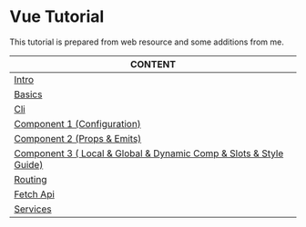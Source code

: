 
# Vue Tutorial

This tutorial is prepared from web resource and some additions from me.

CONTENT |
--- |
[Intro](./js-vue-1-1-intro.md) |
[Basics](./js-vue-1-2-basics.md) |
[Cli](./js-vue-2-cli.md) |
[Component 1 (Configuration)](./js-vue-3-component-1.md) |
[Component 2 (Props & Emits)](./js-vue-3-component-2-props-emits.md) |
[Component 3 ( Local & Global & Dynamic Comp & Slots & Style Guide)](./js-vue-3-component-3-slot-dynamic-comp.md) |
[Routing](./js-vue-5-Routing.md) |
[Fetch Api](./js-vue-6-Fetch-Api.md) |
[Services](./js-vue-7-Services.md) |